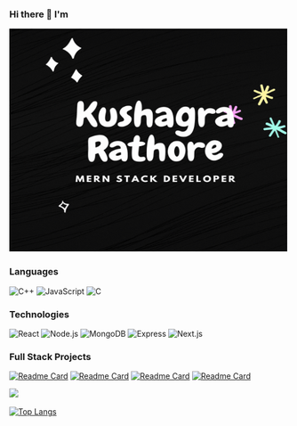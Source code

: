 ### Hi there 👋 I'm

<img src="https://github.com/kushagra1212/kushagra1212/blob/main/profile.gif" align="bottom" height="400" width="500"  >

### Languages

![C++](https://img.shields.io/badge/-C++-000?&logo=c%2b%2b&logoColor=00599C)
![JavaScript](https://img.shields.io/badge/-JavaScript-000?&logo=JavaScript)
![C](https://img.shields.io/badge/-C-000?&logo=C)


### Technologies

![React](https://img.shields.io/badge/-React-000?&logo=React)
![Node.js](https://img.shields.io/badge/-Node.js-000?&logo=node.js)
![MongoDB](https://img.shields.io/badge/-MongoDB-000?&logo=mongodb)
![Express](https://img.shields.io/badge/-Express-000?&logo=express)
![Next.js](https://img.shields.io/badge/-Next.js-000?&logo=nextdotjs)


### Full Stack Projects


<!-- <a href="https://eimentum.vercel.app/">
  <img src="https://eimentum.vercel.app/logo.svg#svgView(viewBox(5, 4, 2, 5))" height="200" width="200" />
</a>
 -->
[![Readme Card](https://github-readme-stats.vercel.app/api/pin/?username=kushagra1212&repo=Eimentum)](https://github.com/kushagra1212/Eimentum)
[![Readme Card](https://github-readme-stats.vercel.app/api/pin/?username=kushagra1212&repo=chat-app)](https://github.com/kushagra1212/chat-app)
[![Readme Card](https://github-readme-stats.vercel.app/api/pin/?username=kushagra1212&repo=YouTube-video-Downloader)](https://github.com/kushagra1212/YouTube-video-Downloader)
[![Readme Card](https://github-readme-stats.vercel.app/api/pin/?username=kushagra1212&repo=voice-news)](https://github.com/kushagra1212/voice-news)

<a href="/"><img height="137px" src="https://github-readme-stats.vercel.app/api?username=kushagra1212&hide_title=true&hide_border=true&show_icons=true&include_all_commits=true&count_private=true&line_height=21&text_color=000&icon_color=000&bg_color=0,ea6161,ffc64d,fffc4d,52fa5a&theme=graywhite" /><!-- wi*quL3fcV -->
<!-- [![willianrod's wakatime stats](https://github-readme-stats.vercel.app/api/wakatime?username=kushagra1212)]() -->
[![Top Langs](https://github-readme-stats.vercel.app/api/top-langs/?username=kushagra1212&langs_count=8)]()


